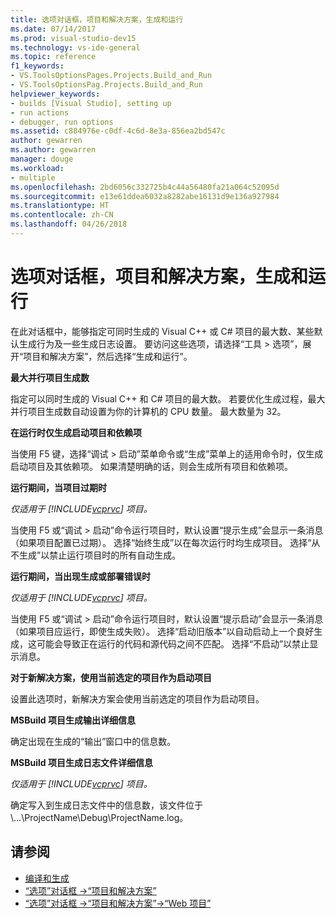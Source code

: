 ```yaml
---
title: 选项对话框，项目和解决方案，生成和运行
ms.date: 07/14/2017
ms.prod: visual-studio-dev15
ms.technology: vs-ide-general
ms.topic: reference
f1_keywords:
- VS.ToolsOptionsPages.Projects.Build_and_Run
- VS.ToolsOptionsPag.Projects.Build_and_Run
helpviewer_keywords:
- builds [Visual Studio], setting up
- run actions
- debugger, run options
ms.assetid: c884976e-c0df-4c6d-8e3a-856ea2bd547c
author: gewarren
ms.author: gewarren
manager: douge
ms.workload:
- multiple
ms.openlocfilehash: 2bd6056c332725b4c44a56480fa21a064c52095d
ms.sourcegitcommit: e13e61ddea6032a8282abe16131d9e136a927984
ms.translationtype: HT
ms.contentlocale: zh-CN
ms.lasthandoff: 04/26/2018
---
```

# <a name="options-dialog-box--projects-and-solutions-build-and-run"></a>选项对话框，项目和解决方案，生成和运行

在此对话框中，能够指定可同时生成的 Visual C++ 或 C# 项目的最大数、某些默认生成行为及一些生成日志设置。 要访问这些选项，请选择“工具 > 选项”，展开“项目和解决方案”，然后选择“生成和运行”。

**最大并行项目生成数**

指定可以同时生成的 Visual C++ 和 C# 项目的最大数。 若要优化生成过程，最大并行项目生成数自动设置为你的计算机的 CPU 数量。 最大数量为 32。

**在运行时仅生成启动项目和依赖项**

当使用 F5 键，选择“调试 > 启动”菜单命令或“生成”菜单上的适用命令时，仅生成启动项目及其依赖项。 如果清楚明确的话，则会生成所有项目和依赖项。

**运行期间，当项目过期时**

*仅适用于 [!INCLUDE[vcprvc](../../code-quality/includes/vcprvc_md.md)] 项目。*

当使用 F5 或“调试 > 启动”命令运行项目时，默认设置“提示生成”会显示一条消息（如果项目配置已过期）。 选择“始终生成”以在每次运行时均生成项目。 选择“从不生成”以禁止运行项目时的所有自动生成。

**运行期间，当出现生成或部署错误时**

*仅适用于 [!INCLUDE[vcprvc](../../code-quality/includes/vcprvc_md.md)] 项目。*

当使用 F5 或“调试 > 启动”命令运行项目时，默认设置“提示启动”会显示一条消息（如果项目应运行，即使生成失败）。 选择“启动旧版本”以自动启动上一个良好生成，这可能会导致正在运行的代码和源代码之间不匹配。 选择“不启动”以禁止显示消息。

**对于新解决方案，使用当前选定的项目作为启动项目**

设置此选项时，新解决方案会使用当前选定的项目作为启动项目。

**MSBuild 项目生成输出详细信息**

确定出现在生成的“输出”窗口中的信息数。

**MSBuild 项目生成日志文件详细信息**

*仅适用于 [!INCLUDE[vcprvc](../../code-quality/includes/vcprvc_md.md)] 项目。*

确定写入到生成日志文件中的信息数，该文件位于 \\...\\ProjectName\Debug\\ProjectName.log。

## <a name="see-also"></a>请参阅

- [编译和生成](../../ide/compiling-and-building-in-visual-studio.md)
- [“选项”对话框 ->“项目和解决方案”](projects-and-solutions-options-dialog-box.md)
- [“选项”对话框 ->“项目和解决方案”->“Web 项目”](options-dialog-box-projects-and-solutions-web-projects.md)
